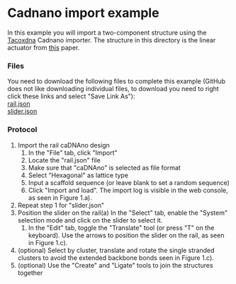 # Cadnano import example

In this example you will import a two-component structure using the [Tacoxdna](http://tacoxdna.sissa.it/) Cadnano importer.  The structure in this directory is the linear actuator from [this](https://onlinelibrary.wiley.com/doi/full/10.1002/smll.202007704) paper.

### Files
You need to download the following files to complete this example (GitHub does not like downloading individual files, to download you need to right click these links and select "Save Link As"):  
<a href="https://raw.githubusercontent.com/sulcgroup/oxdna-viewer/master/examples/cadnano_import_example-linear_actuator/rail.json" download>rail.json</a>  
<a href="https://raw.githubusercontent.com/sulcgroup/oxdna-viewer/master/examples/cadnano_import_example-linear_actuator/slider.json" download>slider.json</a>  

### Protocol

1.  Import the rail caDNAno design
    1. In the "File" tab, click "Import"
    2. Locate the "rail.json" file
    3. Make sure that "caDNAno" is selected as file format
    4. Select "Hexagonal" as lattice type
    5. Input a scaffold sequence (or leave blank to set a random sequence)
    6. Click "Import and load". The import log is visible in the web console, as seen in Figure 1.a).
3.  Repeat step 1 for "slider.json"
4.  Position the slider on the rail(a)  In the "Select" tab, enable the "System" selection mode and click on the slider to select it.
    1. In the "Edit" tab, toggle the "Translate" tool (or press "T" on the keyboard). Use the arrows to position the slider on the rail, as seen in Figure 1.c).
6.  (optional) Select by cluster, translate and rotate the single stranded clusters to avoid the extended backbone bonds seen in Figure 1.c).
7.  (optional) Use the "Create" and "Ligate" tools to join the structures together
